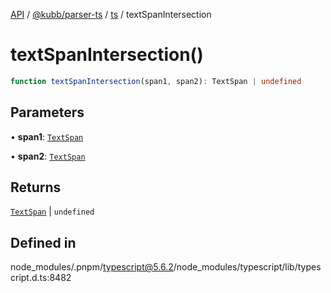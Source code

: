 [API](../../../../../packages.md) / [@kubb/parser-ts](../../../index.md) / [ts](../index.md) / textSpanIntersection

# textSpanIntersection()

```ts
function textSpanIntersection(span1, span2): TextSpan | undefined
```

## Parameters

• **span1**: [`TextSpan`](../interfaces/TextSpan.md)

• **span2**: [`TextSpan`](../interfaces/TextSpan.md)

## Returns

[`TextSpan`](../interfaces/TextSpan.md) \| `undefined`

## Defined in

node\_modules/.pnpm/typescript@5.6.2/node\_modules/typescript/lib/typescript.d.ts:8482
